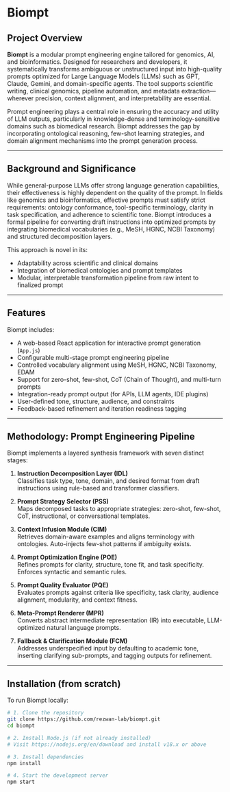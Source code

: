 # Biompt

## Project Overview

**Biompt** is a modular prompt engineering engine tailored for genomics, AI, and bioinformatics. Designed for researchers and developers, it systematically transforms ambiguous or unstructured input into high-quality prompts optimized for Large Language Models (LLMs) such as GPT, Claude, Gemini, and domain-specific agents. The tool supports scientific writing, clinical genomics, pipeline automation, and metadata extraction—wherever precision, context alignment, and interpretability are essential.

Prompt engineering plays a central role in ensuring the accuracy and utility of LLM outputs, particularly in knowledge-dense and terminology-sensitive domains such as biomedical research. Biompt addresses the gap by incorporating ontological reasoning, few-shot learning strategies, and domain alignment mechanisms into the prompt generation process.

---

## Background and Significance

While general-purpose LLMs offer strong language generation capabilities, their effectiveness is highly dependent on the quality of the prompt. In fields like genomics and bioinformatics, effective prompts must satisfy strict requirements: ontology conformance, tool-specific terminology, clarity in task specification, and adherence to scientific tone. Biompt introduces a formal pipeline for converting draft instructions into optimized prompts by integrating biomedical vocabularies (e.g., MeSH, HGNC, NCBI Taxonomy) and structured decomposition layers.

This approach is novel in its:
- Adaptability across scientific and clinical domains
- Integration of biomedical ontologies and prompt templates
- Modular, interpretable transformation pipeline from raw intent to finalized prompt

---

## Features

Biompt includes:

- A web-based React application for interactive prompt generation (`App.js`)
- Configurable multi-stage prompt engineering pipeline
- Controlled vocabulary alignment using MeSH, HGNC, NCBI Taxonomy, EDAM
- Support for zero-shot, few-shot, CoT (Chain of Thought), and multi-turn prompts
- Integration-ready prompt output (for APIs, LLM agents, IDE plugins)
- User-defined tone, structure, audience, and constraints
- Feedback-based refinement and iteration readiness tagging

---

## Methodology: Prompt Engineering Pipeline

Biompt implements a layered synthesis framework with seven distinct stages:

1. **Instruction Decomposition Layer (IDL)**  
   Classifies task type, tone, domain, and desired format from draft instructions using rule-based and transformer classifiers.

2. **Prompt Strategy Selector (PSS)**  
   Maps decomposed tasks to appropriate strategies: zero-shot, few-shot, CoT, instructional, or conversational templates.

3. **Context Infusion Module (CIM)**  
   Retrieves domain-aware examples and aligns terminology with ontologies. Auto-injects few-shot patterns if ambiguity exists.

4. **Prompt Optimization Engine (POE)**  
   Refines prompts for clarity, structure, tone fit, and task specificity. Enforces syntactic and semantic rules.

5. **Prompt Quality Evaluator (PQE)**  
   Evaluates prompts against criteria like specificity, task clarity, audience alignment, modularity, and context fitness.

6. **Meta-Prompt Renderer (MPR)**  
   Converts abstract intermediate representation (IR) into executable, LLM-optimized natural language prompts.

7. **Fallback & Clarification Module (FCM)**  
   Addresses underspecified input by defaulting to academic tone, inserting clarifying sub-prompts, and tagging outputs for refinement.

---

## Installation (from scratch)

To run Biompt locally:

```bash
# 1. Clone the repository
git clone https://github.com/rezwan-lab/biompt.git
cd biompt

# 2. Install Node.js (if not already installed)
# Visit https://nodejs.org/en/download and install v18.x or above

# 3. Install dependencies
npm install

# 4. Start the development server
npm start
